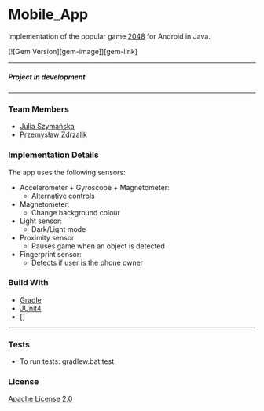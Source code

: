 # Mobile_App
Implementation of the popular game [2048](https://en.wikipedia.org/wiki/2048_(video_game)) for Android in Java. 

[![Gem Version][gem-image]][gem-link]

***

##### Project in development

***

### Team Members
* [Julia Szymańska](https://github.com/Julaszym1212)
* [Przemysław Zdrzalik](https://github.com/zdrzalik-przemek)

### Implementation Details
The app uses the following sensors:
* Accelerometer + Gyroscope + Magnetometer:
    * Alternative controls
* Magnetometer:
    * Change background colour
* Light sensor:
    * Dark/Light mode
* Proximity sensor:
    * Pauses game when an object is detected
* Fingerprint sensor:
    * Detects if user is the phone owner

### Build With
* [Gradle]()
* [JUnit4](https://junit.org/junit4/)
* []

* * * 
### Tests

- To run tests: gradlew.bat test

### License

[Apache License 2.0](https://github.com/JuliaSzymanska/Mobile_App/blob/master/LICENSE)